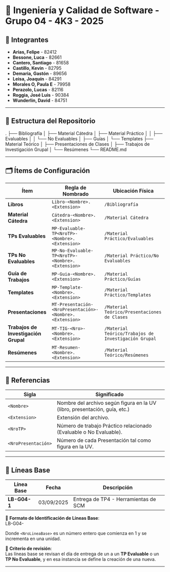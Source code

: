 # 📘 Ingeniería y Calidad de Software - Grupo 04 - 4K3 - 2025

## 👥 Integrantes
- **Arias, Felipe** - 82412  
- **Bessone, Luca** - 82661  
- **Cantero, Santiago** - 81658  
- **Castillo, Kevin** - 82795 
- **Demaria, Gastón** - 89656
- **Leisa, Joaquín** - 84291   
- **Morales O, Paula E** - 79958    
- **Perazolo, Lucas** - 82116  
- **Roggia, José Luis** - 90384  
- **Wunderlin, David** - 84751  


---

## 📂 Estructura del Repositorio

.
├── Bibliografía
│ ├── Material Cátedra
│ ├── Material Práctico
│ │ ├── Evaluables
│ │ └── No Evaluables
│ ├── Guías
│ └── Templates
├── Material Teórico
│ ├── Presentaciones de Clases
│ ├── Trabajos de Investigación Grupal
│ └── Resúmenes
└── README.md


---

## 🗂️ Ítems de Configuración

| Ítem                                      | Regla de Nombrado                                        | Ubicación Física                                           |
|-------------------------------------------|----------------------------------------------------------|------------------------------------------------------------|   
| **Libros**                                | `Libro-<Nombre>.<Extension>`                             | `/Bibliografía`                                            |
| **Material Cátedra**                      | `Cátedra-<Nombre>.<Extension>`                           | `/Material Cátedra`                                        |
| **TPs Evaluables**                        | `MP-Evaluable-TP<NroTP>-<Nombre>.<Extension>`            | `/Material Práctico/Evaluables`                            |
| **TPs No Evaluables**                     | `MP-No-Evaluable-TP<NroTP>-<Nombre>.<Extension>`         | `/Material Práctico/No Evaluables`                         |
| **Guía de Trabajos**                      | `MP-Guia-<Nombre>.<Extension>`                           | `/Material Práctico/Guías`                                 |
| **Templates**                             | `MP-Template-<Nombre>.<Extension>`                       | `/Material Práctico/Templates`                             |
| **Presentaciones**                        | `MT-Presentación-<NroPresentación>-<Nombre>.<Extension>` | `/Material Teórico/Presentaciones de Clases`               |
| **Trabajos de Investigación Grupal**      | `MT-TIG-<Nro>-<Nombre>.<Extension>`                      | `/Material Teórico/Trabajos de Investigación Grupal`       |
| **Resúmenes**                             | `MT-Resumen-<Nombre>.<Extension>`                        | `/Material Teórico/Resúmenes`                              |   


---

## 🔑 Referencias

| Sigla                 | Significado                                                                 |
|-----------------------|-----------------------------------------------------------------------------|
| `<Nombre>`            | Nombre del archivo según figura en la UV (libro, presentación, guía, etc.)  |
| `<Extension>`         | Extensión del archivo.                                                      |
| `<NroTP>`             | Número de trabajo Práctico relacionado (Evaluable o No Evaluable).          |
| `<NroPresentación>`   | Número de cada Presentación tal como figura en la UV.                       |

---

## 📌 Líneas Base

| Línea Base   | Fecha      | Descripción                          |
|--------------|------------|--------------------------------------|
| **LB-G04-1** | 03/09/2025 | Entrega de TP4 - Herramientas de SCM |


🔖 **Formato de Identificación de Líneas Base**:  
LB-G04-<NroLineaBase>


Donde `<NroLineaBase>` es un número entero que comienza en 1 y se incrementa en una unidad.

📅 **Criterio de revisión**:  
Las líneas base se revisan el día de entrega de un a un **TP Evaluable** o un **TP No Evaluable**, y en esa instancia se define la creación de una nueva.

---